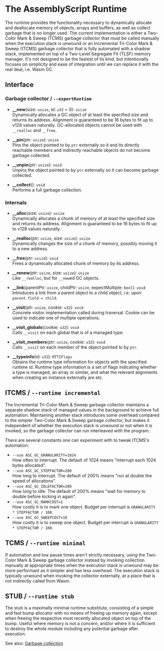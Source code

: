 # The AssemblyScript Runtime

The runtime provides the functionality necessary to dynamically allocate and deallocate memory of objects, arrays and buffers, as well as collect garbage that is no longer used. The current implementation is either a Two-Color Mark & Sweep (TCMS) garbage collector that must be called manually when the execution stack is unwound or an Incremental Tri-Color Mark & Sweep (ITCMS) garbage collector that is fully automated with a shadow stack, implemented on top of a Two-Level Segregate Fit (TLSF) memory manager. It's not designed to be the fastest of its kind, but intentionally focuses on simplicity and ease of integration until we can replace it with the real deal, i.e. Wasm GC.

## Interface

### Garbage collector / `--exportRuntime`

- **\_\_new**(size: `usize`, id: `u32` = 0): `usize`<br />
  Dynamically allocates a GC object of at least the specified size and returns its address.
  Alignment is guaranteed to be 16 bytes to fit up to v128 values naturally.
  GC-allocated objects cannot be used with `__realloc` and `__free`.

- **\_\_pin**(ptr: `usize`): `usize`<br />
  Pins the object pointed to by `ptr` externally so it and its directly reachable members and indirectly reachable objects do not become garbage collected.

- **\_\_unpin**(ptr: `usize`): `void`<br />
  Unpins the object pointed to by `ptr` externally so it can become garbage collected.

- **\_\_collect**(): `void`<br />
  Performs a full garbage collection.

### Internals

- **\_\_alloc**(size: `usize`): `usize`<br />
  Dynamically allocates a chunk of memory of at least the specified size and returns its address.
  Alignment is guaranteed to be 16 bytes to fit up to v128 values naturally.

- **\_\_realloc**(ptr: `usize`, size: `usize`): `usize`<br />
  Dynamically changes the size of a chunk of memory, possibly moving it to a new address.

- **\_\_free**(ptr: `usize`): `void`<br />
  Frees a dynamically allocated chunk of memory by its address.

- **\_\_renew**(ptr: `usize`, size: `usize`): `usize`<br />
  Like `__realloc`, but for `__new`ed GC objects.

- **\_\_link**(parentPtr: `usize`, childPtr: `usize`, expectMultiple: `bool`): `void`<br />
  Introduces a link from a parent object to a child object, i.e. upon `parent.field = child`.

- **\_\_visit**(ptr: `usize`, cookie: `u32`): `void`<br />
  Concrete visitor implementation called during traversal. Cookie can be used to indicate one of multiple operations.

- **\_\_visit_globals**(cookie: `u32`): `void`<br />
  Calls `__visit` on each global that is of a managed type.

- **\_\_visit_members**(ptr: `usize`, cookie: `u32`): `void`<br />
  Calls `__visit` on each member of the object pointed to by `ptr`.

- **\_\_typeinfo**(id: `u32`): `RTTIFlags`<br />
  Obtains the runtime type information for objects with the specified runtime id. Runtime type information is a set of flags indicating whether a type is managed, an array or similar, and what the relevant alignments when creating an instance externally are etc.

## ITCMS / `--runtime incremental`

The Incremental Tri-Color Mark & Sweep garbage collector maintains a separate shadow stack of managed values in the background to achieve full automation. Maintaining another stack introduces some overhead compared to the simpler Two-Color Mark & Sweep garbage collector, but makes it independent of whether the execution stack is unwound or not when it is invoked, so the garbage collector can run interleaved with the program.

There are several constants one can experiment with to tweak ITCMS's automation:

- `--use ASC_GC_GRANULARITY=1024`<br />
  How often to interrupt. The default of 1024 means "interrupt each 1024 bytes allocated".
- `--use ASC_GC_STEPFACTOR=200`<br />
  How long to interrupt. The default of 200% means "run at double the speed of allocations".
- `--use ASC_GC_IDLEFACTOR=200`<br />
  How long to idle. The default of 200% means "wait for memory to double before kicking in again".
- `--use ASC_GC_MARKCOST=1`<br />
  How costly it is to mark one object. Budget per interrupt is `GRANULARITY * STEPFACTOR / 100`.
- `--use ASC_GC_SWEEPCOST=10`<br />
  How costly it is to sweep one object. Budget per interrupt is `GRANULARITY * STEPFACTOR / 100`.

## TCMS / `--runtime minimal`

If automation and low pause times aren't strictly necessary, using the Two-Color Mark & Sweep garbage collector instead by invoking collection manually at appropriate times when the execution stack is unwound may be more performant as it simpler and has less overhead. The execution stack is typically unwound when invoking the collector externally, at a place that is not indirectly called from Wasm.

## STUB / `--runtime stub`

The stub is a maximally minimal runtime substitute, consisting of a simple and fast bump allocator with no means of freeing up memory again, except when freeing the respective most recently allocated object on top of the bump. Useful where memory is not a concern, and/or where it is sufficient to destroy the whole module including any potential garbage after execution.

See also: [Garbage collection](https://www.assemblyscript.org/garbage-collection.html)
